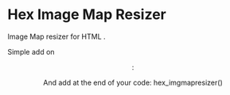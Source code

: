 # Hex Image Map Resizer

Image Map resizer for HTML <map>.

Simple add on <header>:

<script src="hex_imgmapresizer.js"></script>

And add at the end of your code:
hex_imgmapresizer()

